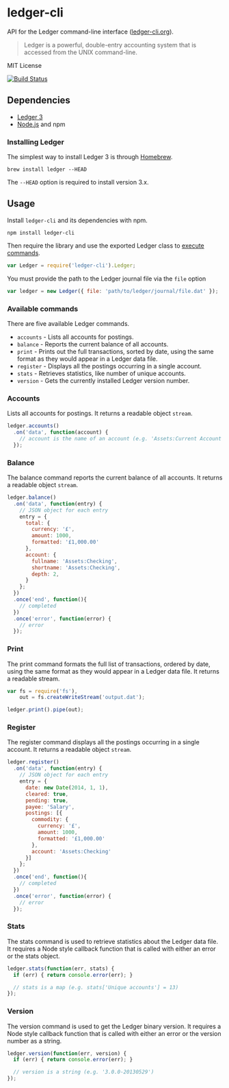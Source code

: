# ledger-cli

API for the Ledger command-line interface ([ledger-cli.org](http://ledger-cli.org/)).

> Ledger is a powerful, double-entry accounting system that is accessed from the UNIX command-line.

MIT License

[![Build Status](https://travis-ci.org/slashdotdash/node-ledger.svg?branch=master)](https://travis-ci.org/slashdotdash/node-ledger)

## Dependencies

  * [Ledger 3](http://ledger-cli.org/)
  * [Node.js](nodejs.org) and npm

### Installing Ledger

The simplest way to install Ledger 3 is through [Homebrew](http://mxcl.github.com/homebrew/).

```
brew install ledger --HEAD
```

The `--HEAD` option is required to install version 3.x.

## Usage

Install `ledger-cli` and its dependencies with npm.

```
npm install ledger-cli
```

Then require the library and use the exported Ledger class to [execute commands](#available-commands).

```js
var Ledger = require('ledger-cli').Ledger;
```

You must provide the path to the Ledger journal file via the  `file` option

```js
var ledger = new Ledger({ file: 'path/to/ledger/journal/file.dat' });
```

### Available commands

There are five available Ledger commands.

* `accounts` - Lists all accounts for postings.
* `balance` - Reports the current balance of all accounts.
* `print` - Prints out the full transactions, sorted by date, using the same format as they would appear in a Ledger data file.
* `register` - Displays all the postings occurring in a single account.
* `stats` - Retrieves statistics, like number of unique accounts.
* `version` - Gets the currently installed Ledger version number.

### Accounts

Lists all accounts for postings. It returns a readable object `stream`.

```js
ledger.accounts()
  .on('data', function(account) {
    // account is the name of an account (e.g. 'Assets:Current Account')
  });
```

### Balance

The balance command reports the current balance of all accounts. It returns a readable object `stream`.

```js
ledger.balance()
  .on('data', function(entry) {
    // JSON object for each entry
    entry = {
      total: {
        currency: '£',
        amount: 1000,
        formatted: '£1,000.00'
      },
      account: {
        fullname: 'Assets:Checking',
        shortname: 'Assets:Checking',
        depth: 2,
      }
    };
  })
  .once('end', function(){
    // completed
  })
  .once('error', function(error) {
    // error
  });
```

### Print

The print command formats the full list of transactions, ordered by date, using the same format as they would appear in a Ledger data file. It returns a readable stream.

```js
var fs = require('fs'),
    out = fs.createWriteStream('output.dat');

ledger.print().pipe(out);
```

### Register

The register command displays all the postings occurring in a single account. It returns a readable object `stream`.

```js
ledger.register()
  .on('data', function(entry) {
    // JSON object for each entry
    entry = {
      date: new Date(2014, 1, 1),
      cleared: true,
      pending: true,
      payee: 'Salary',
      postings: [{
        commodity: {
          currency: '£',
          amount: 1000,
          formatted: '£1,000.00'
        },
        account: 'Assets:Checking'
      }]
    };
  })
  .once('end', function(){
    // completed
  })
  .once('error', function(error) {
    // error
  });
```

### Stats

The stats command is used to retrieve statistics about the Ledger data file. It requires a Node style callback function that is called with either an error or the stats object.

```js
ledger.stats(function(err, stats) {
  if (err) { return console.error(err); }

  // stats is a map (e.g. stats['Unique accounts'] = 13)
});
```

### Version

The version command is used to get the Ledger binary version. It requires a Node style callback function that is called with either an error or the version number as a string.

```js
ledger.version(function(err, version) {
  if (err) { return console.error(err); }

  // version is a string (e.g. '3.0.0-20130529')
});
```
